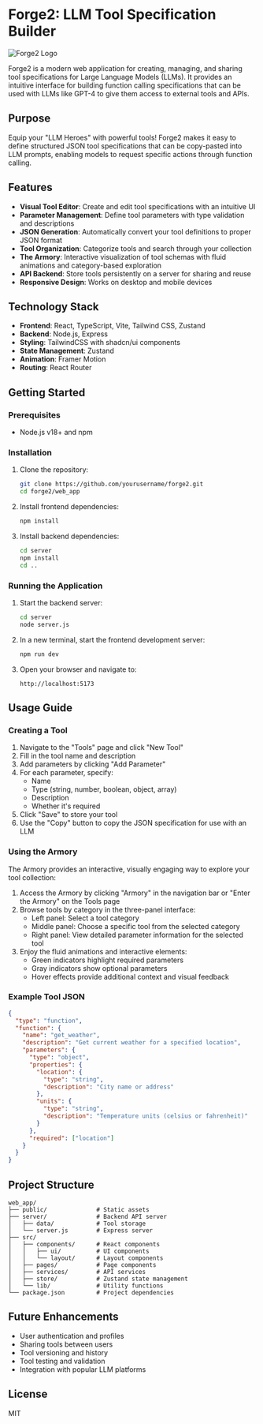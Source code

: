 # Forge2: LLM Tool Specification Builder

![Forge2 Logo](public/forge2-logo.svg)

Forge2 is a modern web application for creating, managing, and sharing tool specifications for Large Language Models (LLMs). It provides an intuitive interface for building function calling specifications that can be used with LLMs like GPT-4 to give them access to external tools and APIs.

## Purpose

Equip your "LLM Heroes" with powerful tools! Forge2 makes it easy to define structured JSON tool specifications that can be copy-pasted into LLM prompts, enabling models to request specific actions through function calling.

## Features

- **Visual Tool Editor**: Create and edit tool specifications with an intuitive UI
- **Parameter Management**: Define tool parameters with type validation and descriptions
- **JSON Generation**: Automatically convert your tool definitions to proper JSON format
- **Tool Organization**: Categorize tools and search through your collection
- **The Armory**: Interactive visualization of tool schemas with fluid animations and category-based exploration
- **API Backend**: Store tools persistently on a server for sharing and reuse
- **Responsive Design**: Works on desktop and mobile devices

## Technology Stack

- **Frontend**: React, TypeScript, Vite, Tailwind CSS, Zustand
- **Backend**: Node.js, Express
- **Styling**: TailwindCSS with shadcn/ui components
- **State Management**: Zustand
- **Animation**: Framer Motion
- **Routing**: React Router

## Getting Started

### Prerequisites

- Node.js v18+ and npm

### Installation

1. Clone the repository:

   ```bash
   git clone https://github.com/yourusername/forge2.git
   cd forge2/web_app
   ```

2. Install frontend dependencies:

   ```bash
   npm install
   ```

3. Install backend dependencies:

   ```bash
   cd server
   npm install
   cd ..
   ```

### Running the Application

1. Start the backend server:

   ```bash
   cd server
   node server.js
   ```

2. In a new terminal, start the frontend development server:

   ```bash
   npm run dev
   ```

3. Open your browser and navigate to:

   ```
   http://localhost:5173
   ```

## Usage Guide

### Creating a Tool

1. Navigate to the "Tools" page and click "New Tool"
2. Fill in the tool name and description
3. Add parameters by clicking "Add Parameter"
4. For each parameter, specify:
   - Name
   - Type (string, number, boolean, object, array)
   - Description
   - Whether it's required
5. Click "Save" to store your tool
6. Use the "Copy" button to copy the JSON specification for use with an LLM

### Using the Armory

The Armory provides an interactive, visually engaging way to explore your tool collection:

1. Access the Armory by clicking "Armory" in the navigation bar or "Enter the Armory" on the Tools page
2. Browse tools by category in the three-panel interface:
   - Left panel: Select a tool category
   - Middle panel: Choose a specific tool from the selected category
   - Right panel: View detailed parameter information for the selected tool
3. Enjoy the fluid animations and interactive elements:
   - Green indicators highlight required parameters
   - Gray indicators show optional parameters
   - Hover effects provide additional context and visual feedback

### Example Tool JSON

```json
{
  "type": "function",
  "function": {
    "name": "get_weather",
    "description": "Get current weather for a specified location",
    "parameters": {
      "type": "object",
      "properties": {
        "location": {
          "type": "string",
          "description": "City name or address"
        },
        "units": {
          "type": "string",
          "description": "Temperature units (celsius or fahrenheit)"
        }
      },
      "required": ["location"]
    }
  }
}
```

## Project Structure

```
web_app/
├── public/              # Static assets
├── server/              # Backend API server
│   ├── data/            # Tool storage
│   └── server.js        # Express server
├── src/
│   ├── components/      # React components
│   │   ├── ui/          # UI components
│   │   └── layout/      # Layout components
│   ├── pages/           # Page components
│   ├── services/        # API services
│   ├── store/           # Zustand state management
│   └── lib/             # Utility functions
└── package.json         # Project dependencies
```

## Future Enhancements

- User authentication and profiles
- Sharing tools between users
- Tool versioning and history
- Tool testing and validation
- Integration with popular LLM platforms

## License

MIT
